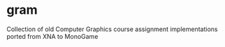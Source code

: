 # gram
Collection of old Computer Graphics course assignment implementations ported from XNA to MonoGame
